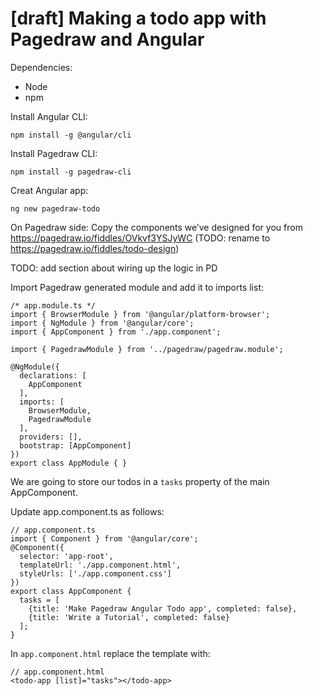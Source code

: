 # [draft] Making a todo app with Pagedraw and Angular

Dependencies:

- Node
- npm

Install Angular CLI:

    npm install -g @angular/cli

Install Pagedraw CLI:

    npm install -g pagedraw-cli

Creat Angular app:

    ng new pagedraw-todo


On Pagedraw side:
Copy the components we’ve designed for you from https://pagedraw.io/fiddles/OVkvf3YSJyWC 
(TODO: rename to https://pagedraw.io/fiddles/todo-design)

TODO: add section about wiring up the logic in PD


Import Pagedraw generated module and add it to imports list:

    /* app.module.ts */
    import { BrowserModule } from '@angular/platform-browser';
    import { NgModule } from '@angular/core';
    import { AppComponent } from './app.component';
    
    import { PagedrawModule } from '../pagedraw/pagedraw.module';
    
    @NgModule({
      declarations: [
        AppComponent
      ],
      imports: [
        BrowserModule,
        PagedrawModule
      ],
      providers: [],
      bootstrap: [AppComponent]
    })
    export class AppModule { }

We are going to store our todos in a `tasks` property of the main AppComponent.

Update app.component.ts as follows:

    // app.component.ts
    import { Component } from '@angular/core';
    @Component({
      selector: 'app-root',
      templateUrl: './app.component.html',
      styleUrls: ['./app.component.css']
    })
    export class AppComponent {
      tasks = [
        {title: 'Make Pagedraw Angular Todo app', completed: false},
        {title: 'Write a Tutorial', completed: false}
      ];
    }

In `app.component.html` replace the template with:

    // app.component.html
    <todo-app [list]="tasks"></todo-app>

